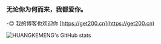 ### 无论你为何而来，我都爱你。
-😊 我的博客也欢迎你 [https://get200.cn](https://get200.cn)

![HUANGKEMENG's GitHub stats](https://github-readme-stats.vercel.app/api?username=HUANGKEMENG&show_icons=true&theme=highcontrast&count_private=true)

